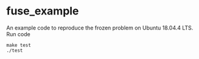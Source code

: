 # fuse_example
An example code to reproduce the frozen problem on Ubuntu 18.04.4 LTS. Run code
```
make test
./test
```
